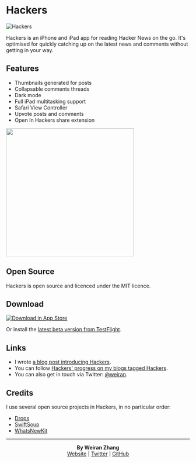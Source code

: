 # Hackers

![Hackers](https://github.com/weiran/Hackers/workflows/Hackers/badge.svg?branch=master)

Hackers is an iPhone and iPad app for reading Hacker News on the go. It's optimised for quickly catching up on the latest news and comments without getting in your way.

## Features

* Thumbnails generated for posts
* Collapsable comments threads
* Dark mode
* Full iPad multitasking support
* Safari View Controller
* Upvote posts and comments
* Open In Hackers share extension

<img src="https://user-images.githubusercontent.com/1109819/162569111-f05c2511-99fa-40ba-80f1-b11774fc4611.png" width="350">

## Open Source

Hackers is open source and licenced under the MIT licence.

## Download

[![Download in App Store][3]][2] 

Or install the [latest beta version from TestFlight][4].

[2]: https://itunes.apple.com/gb/app/hackers-hacker-news-reading/id603503901?at=11l4G8&ct=github
[3]: http://i.imgur.com/oRdf2WM.png
[4]: https://testflight.apple.com/join/UDLeEQde

## Links

* I wrote [a blog post introducing Hackers](http://weiran.co/blog/2013/3/hackers-a-hacker-news-app-for-iphone). 
* You can follow [Hackers' progress on my blogs tagged Hackers](http://weiran.co/?tag=hackers).
* You can also get in touch via Twitter: [@weiran](https://twitter.com/weiran).


## Credits

I use several open source projects in Hackers, in no particular order:

* [Drops](https://github.com/omaralbeik/Drops)
* [SwiftSoup](https://github.com/scinfu/SwiftSoup.git)
* [WhatsNewKit](https://github.com/SvenTiigi/WhatsNewKit)

---
<p align="center">
  <b>By Weiran Zhang</b><br>
  <a href="https://weiran.co">Website</a> |
  <a href="https://twitter.com/weiran">Twitter</a> |
  <a href="https://github.com/weiran">GitHub</a>
</p>
